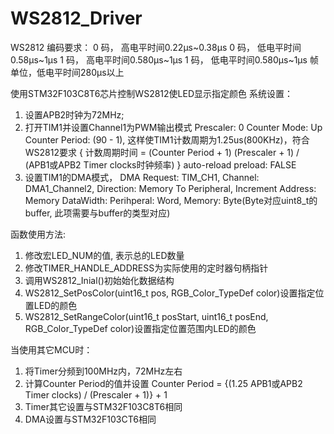 # WS2812_Driver
  WS2812 编码要求：
       0 码， 高电平时间0.22μs~0.38μs
       0 码， 低电平时间0.58μs~1μs
       1 码， 高电平时间0.580μs~1μs
       1 码， 低电平时间0.580μs~1μs
       帧单位，低电平时间280μs以上
 
  使用STM32F103C8T6芯片控制WS2812使LED显示指定颜色
  系统设置：
  1. 设置APB2时钟为72MHz;
  2. 打开TIM1并设置Channel1为PWM输出模式
       Prescaler: 0
       Counter Mode: Up
       Counter Period: (90 - 1), 这样使TIM1计数周期为1.25us(800KHz)，符合WS2812要求
           { 计数周期时间 = (Counter Period + 1)  (Prescaler + 1) / (APB1或APB2 Timer clocks时钟频率) }
       auto-reload preload: FALSE
  3. 设置TIM1的DMA模式，
       DMA Request: TIM_CH1,
       Channel: DMA1_Channel2,
       Direction: Memory To Peripheral,
       Increment Address: Memory
       DataWidth: Perihperal: Word, Memory: Byte(Byte对应uint8_t的buffer, 此项需要与buffer的类型对应)
 
  函数使用方法:
  1. 修改宏LED_NUM的值, 表示总的LED数量
  2. 修改TIMER_HANDLE_ADDRESS为实际使用的定时器句柄指针
  2. 调用WS2812_Inial()初始始化数据结构
  3. WS2812_SetPosColor(uint16_t pos, RGB_Color_TypeDef color)设置指定位置LED的颜色
  4. WS2812_SetRangeColor(uint16_t posStart, uint16_t posEnd, RGB_Color_TypeDef color)设置指定位置范围内LED的颜色
 
  当使用其它MCU时：
  1. 将Timer分频到100MHz内，72MHz左右
  2. 计算Counter Period的值并设置
      Counter Period = {(1.25  APB1或APB2 Timer clocks) / (Prescaler + 1)} + 1
  3. Timer其它设置与STM32F103C8T6相同
  4. DMA设置与STM32F103CT6相同
